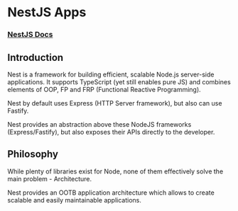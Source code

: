 
# NestJS Apps

### [NestJS Docs](https://docs.nestjs.com/)

## Introduction

Nest is a framework for building efficient, scalable Node.js server-side applications.
It supports TypeScript (yet still enables pure JS) and combines elements of OOP, FP and FRP (Functional Reactive Programming).

Nest by default uses Express (HTTP Server framework), but also can use Fastify.

Nest provides an abstraction above these NodeJS frameworks (Express/Fastify), but also exposes their APIs directly to the developer.

## Philosophy

While plenty of libraries exist for Node, none of them effectively solve the main problem - Architecture.

Nest provides an OOTB application architecture which allows to create scalable and easily maintainable applications.
